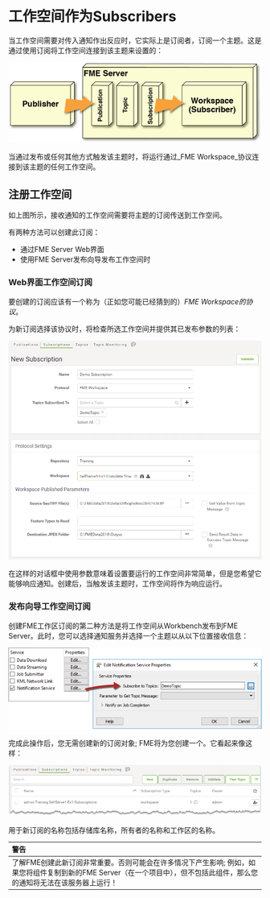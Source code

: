 # 工作空间作为Subscribers

当工作空间需要对传入通知作出反应时，它实际上是订阅者，订阅一个主题。这是通过使用订阅将工作空间连接到该主题来设置的：

[![](../.gitbook/assets/img4.015.transformativenotificationlayout.png)](https://github.com/xuhengxx/FMETraining-1/tree/f1cdae5373cf9425ee2d148732792713c9043d44/ServerAuthoring4RealTime/Images/Img4.015.TransformativeNotificationLayout.png)

当通过发布或任何其他方式触发该主题时，将运行通过_FME Workspace_协议连接到该主题的任何工作空间。

## 注册工作空间

如上图所示，接收通知的工作空间需要将主题的订阅传送到工作空间。

有两种方法可以创建此订阅：

* 通过FME Server Web界面
* 使用FME Server发布向导发布工作空间时

### Web界面工作空间订阅

要创建的订阅应该有一个称为（正如您可能已经猜到的）_FME Workspace的协议_。

为新订阅选择该协议时，将检查所选工作空间并提供其已发布参数的列表：

[![](../.gitbook/assets/img4.016.workspacesubscriberparameters.png)](https://github.com/xuhengxx/FMETraining-1/tree/f1cdae5373cf9425ee2d148732792713c9043d44/ServerAuthoring4RealTime/Images/Img4.016.WorkspaceSubscriberParameters.png)

在这样的对话框中使用参数意味着设置要运行的工作空间非常简单，但是您希望它能够响应通知。创建后，当触发该主题时，工作空间将作为响应运行。

### 发布向导工作空间订阅

创建FME工作区订阅的第二种方法是将工作空间从Workbench发布到FME Server。此时，您可以选择通知服务并选择一个主题以从以下位置接收信息：

[![](../.gitbook/assets/img4.017.publishtonotificationservice.png)](https://github.com/xuhengxx/FMETraining-1/tree/f1cdae5373cf9425ee2d148732792713c9043d44/ServerAuthoring4RealTime/Images/Img4.017.PublishToNotificationService.png)

完成此操作后，您无需创建新的订阅对象; FME将为您创建一个。它看起来像这样：

[![](../.gitbook/assets/img4.018.automaticallygeneratedsubscription.png)](https://github.com/xuhengxx/FMETraining-1/tree/f1cdae5373cf9425ee2d148732792713c9043d44/ServerAuthoring4RealTime/Images/Img4.018.AutomaticallyGeneratedSubscription.png)

用于新订阅的名称包括存储库名称，所有者的名称和工作区的名称。

|  警告 |
| :--- |
|  了解FME创建此新订阅非常重要。否则可能会在许多情况下产生影响; 例如，如果您将组件复制到新的FME Server（在一个项目中），但不包括此组件，那么您的通知将无法在该服务器上运行！ |

